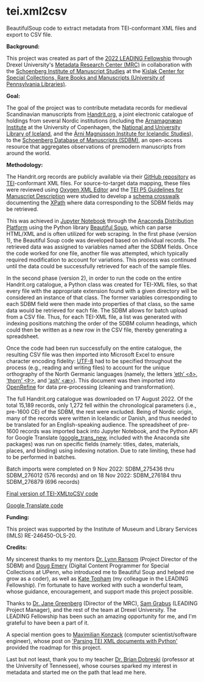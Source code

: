 # tei.xml2csv
BeautifulSoup code to extract metadata from TEI-conformant XML files and export to CSV file.

<b>Background:</b>

This project was created as part of the <a href="https://cci.drexel.edu/mrc/leading/">2022 LEADING Fellowship</a> through Drexel University's <a href="https://cci.drexel.edu/mrc/">Metadata Research Center (MRC)</a> in collaboration with the <a href="https://schoenberginstitute.org/">Schoenberg Institute of Manuscript Studies</a> at the <a href="https://www.library.upenn.edu/kislak">Kislak Center for Special Collections, Rare Books and Manuscripts (University of Pennsylvania Libraries)</a>.

<b>Goal:</b>

The goal of the project was to contribute metadata records for medieval Scandinavian manuscripts from <a href="https://handrit.is/?lang=en">Handrit.org</a>, a joint electronic catalogue of holdings from several Nordic institutions (including the <a href="https://nors.ku.dk/english/research/centres-and-groups/arnamagnaean/">Arnamagnæan Institute</a> at the University of Copenhagen, the <a href="http://landsbokasafn.is/index.php/english">National and University Library of Iceland</a>, and the <a href="https://www.arnastofnun.is/en/language">Árni Magnússon Institute for Icelandic Studies</a>), to the <a href="https://sdbm.library.upenn.edu/">Schoenberg Database of Manuscripts (SDBM)</a>, an open-access resource that aggregates observations of premodern manuscripts from around the world. 

<b>Methodology:</b>

The Handrit.org records are publicly available via their <a href="https://github.com/Handrit">GitHub repository</a> as <a href="https://tei-c.org/">TEI</a>-conformant XML files. For source-to-target data mapping, these files were reviewed using <a href="https://www.oxygenxml.com/">Oxygen XML Editor</a> and the <a href="https://tei-c.org/release/doc/tei-p5-doc/en/html/MS.html">TEI P5 Guidelines for Manuscript Description</a> were studied to develop a <a href="https://github.com/reord-berend/tei.xml2csv/blob/main/SDBM%20Fields%20to%20TEI-XML%20Path%20Equivalencies%20Table.pdf">schema crosswalk</a> documenting the <a href="https://en.wikipedia.org/wiki/XPath">XPath</a> where data corresponding to the SDBM fields may be retrieved.

This was achieved in <a href="https://jupyter.org/">Jupyter Notebook</a> through the <a href="https://www.anaconda.com/">Anaconda Distribution Platform</a> using the Python library <a href="https://www.crummy.com/software/BeautifulSoup/bs4/doc/">Beautiful Soup</a>, which can parse HTML/XML and is often utilized for web scraping. In the first phase (version 1), the Beautiful Soup code was developed based on individual records. The retrieved data was assigned to variables named after the SDBM fields. Once the code worked for one file, another file was attempted, which typically required modification to account for variations. This process was continued until the data could be successfully retrieved for each of the sample files. 

In the second phase (version 2), in order to run the code on the entire Handrit.org catalogue, a Python class was created for TEI-XML files, so that every file with the appropriate extension found with a given directory will be considered an instance of that class. The former variables corresponding to each SDBM field were then made into properties of that class, so the same data would be retrieved for each file. The SDBM allows for batch upload from a CSV file. Thus, for each TEI-XML file, a list was generated with indexing positions matching the order of the SDBM column headings, which could then be written as a new row in the CSV file, thereby generating a spreadsheet.

Once the code had been run successfully on the entire catalogue, the resulting CSV file was then imported into Microsoft Excel to ensure character encoding fidelity: <a href=" https://en.wikipedia.org/wiki/UTF-8"> UTF-8</a> had to be specified throughout the process (e.g., reading and writing files) to account for the unique orthography of the North Germanic languages (namely, the letters <a href="https://en.wikipedia.org/wiki/Eth">‘eth’ <ð></a>, <a href="https://en.wikipedia.org/wiki/Thorn_(letter)">‘thorn’ <Þ></a>, and <a href="https://en.wikipedia.org/wiki/Æ"> ‘ash’ <æ></a>). This document was then imported into <a href="https://openrefine.org/">OpenRefine</a> for data pre-processing (cleaning and transformation).

The full Handrit.org catalogue was downloaded on 17 August 2022. Of the total 15,189 records, only 1,272 fell within the chronological parameters (i.e., pre-1600 CE) of the SDBM, the rest were excluded. Being of Nordic origin, many of the records were written in Icelandic or Danish, and thus needed to be translated for an English-speaking audience. The spreadsheet of pre-1600 records was imported back into Jupyter Notebook, and the Python API for Google Translate (<a href="https://pypi.org/project/google-trans-new/">google_trans_new</a>, included with the Anaconda site packages) was run on specific fields (namely: titles, dates, materials, places, and binding) using indexing notation. Due to rate limiting, these had to be performed in batches.

Batch imports were completed on 9 Nov 2022: SDBM_275436 thru SDBM_276012 (576 records) 
and on 18 Nov 2022: SDBM_276184 thru SDBM_276879 (696 records)

<a href="https://github.com/reord-berend/tei.xml2csv/blob/main/tei.xml2csv%20(vers.%202.1).py">Final version of TEI-XMLtoCSV code</a>

<a href="https://github.com/reord-berend/tei.xml2csv/blob/main/translate_csv.py">Google Translate code</a>

<b>Funding:</b>
  
This project was supported by the Institute of Museum and Library Services (IMLS) RE-246450-OLS-20.

<b>Credits:</b>

My sincerest thanks to my mentors <a href="https://www.library.upenn.edu/detail/person/lynn-ransom">Dr. Lynn Ransom</a> (Project Director of the SDBM) and <a href="https://www.library.upenn.edu/detail/person/douglas-emery">Doug Emery</a> (Digital Content Programmer for Special Collections at UPenn, who introduced me to Beautiful Soup and helped me grow as a coder), as well as <a href="https://www.linkedin.com/in/kate-topham">Kate Topham</a> (my colleague in the LEADING Fellowship). I'm fortunate to have worked with such a wonderful team, whose guidance, encouragement, and support made this project possible.

Thanks to <a href="https://drexel.edu/cci/about/directory/G/Greenberg-Jane/">Dr. Jane Greenberg</a> (Director of the MRC), <a href="https://drexel.edu/cci/about/directory/G/Grabus-Samantha/">Sam Grabus</a> (LEADING Project Manager), and the rest of the team at Drexel University. The LEADING Fellowship has been such an amazing opportunity for me, and I'm grateful to have been a part of it.

A special mention goes to <a href="https://de.linkedin.com/in/maximilian-konzack-a94314a5">Maximilian Konzack</a> (computer scientist/software engineer), whose post on <a href="https://komax.github.io/blog/text/python/xml/parsing_tei_xml_python/">'Parsing TEI XML documents with Python'</a> provided the roadmap for this project.

Last but not least, thank you to my teacher <a href="https://www.linkedin.com/in/brian-dobreski-939b42b8">Dr. Brian Dobreski</a> (professor at the University of Tennessee), whose courses sparked my interest in metadata and started me on the path that lead me here.

